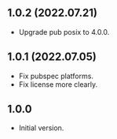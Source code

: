 ## 1.0.2 (2022.07.21)

- Upgrade pub posix to 4.0.0.

## 1.0.1 (2022.07.05)

- Fix pubspec platforms.
- Fix license more clearly.

## 1.0.0

- Initial version.
